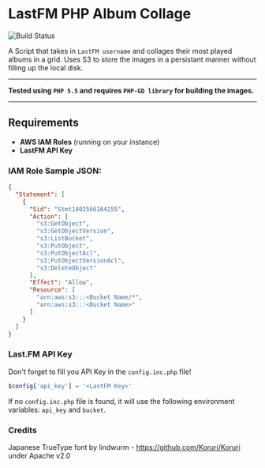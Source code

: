 # LastFM PHP Album Collage
![Build Status](https://travis-ci.org/Irishsmurf/LastFM-PHP-Album-Collage.svg?branch=AddingTests)


A Script that takes in `LastFM username` and collages their most played albums in a grid.
Uses S3 to store the images in a persistant manner without filling up the local disk.

---

**Tested using `PHP 5.5` and requires `PHP-GD library` for building the images.**

---

## Requirements

* **AWS IAM Roles** (running on your instance)
* **LastFM API Key**

### IAM Role Sample JSON:

```json
{
  "Statement": [
    {
      "Sid": "Stmt1402566164255",
      "Action": [
        "s3:GetObject",
        "s3:GetObjectVersion",
        "s3:ListBucket",
        "s3:PutObject",
        "s3:PutObjectAcl",
        "s3:PutObjectVersionAcl",
        "s3:DeleteObject"
      ],
      "Effect": "Allow",
      "Resource": [
        "arn:aws:s3:::<Bucket Name/*",
        "arn:aws:s3:::<Bucket Name>"
      ]
    }
  ]
}
```

### Last.FM API Key

Don't forget to fill you API Key in the `config.inc.php` file!

```php
$config['api_key'] = '<LastFM Key>'
```

If no `config.inc.php` file is found, it will use the following environment variables: `api_key` and `bucket`.

### Credits
Japanese TrueType font by lindwurm - https://github.com/Koruri/Koruri under Apache v2.0
